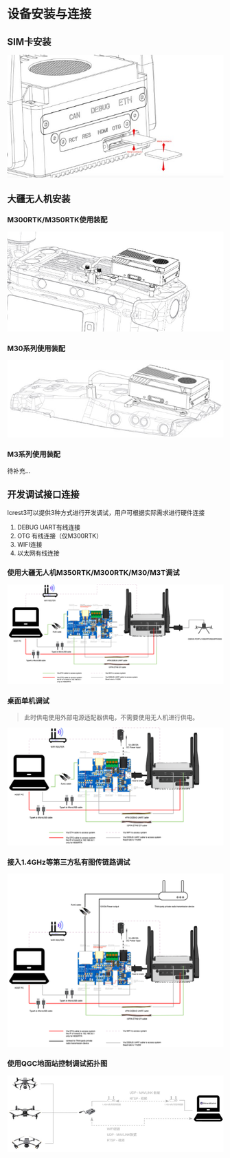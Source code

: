 # 设备安装与连接

## SIM卡安装

![SIM](../images/SIM.jpg)
## 大疆无人机安装

### M300RTK/M350RTK使用装配

![M300%20M350](../images/M300%20M350.jpg)



### M30系列使用装配

![M30](../images/M30.jpg)



### M3系列使用装配
待补充...




## 开发调试接口连接
Icrest3可以提供3种方式进行开发调试，用户可根据实际需求进行硬件连接
1. DEBUG UART有线连接
2. OTG 有线连接（仅M300RTK）
3. WIFI连接
4. 以太网有线连接

### 使用大疆无人机M350RTK/M300RTK/M30/M3T调试

![云冠3硬件连接图-大疆无人机调试](../images/%E4%BA%91%E5%86%A03%E7%A1%AC%E4%BB%B6%E8%BF%9E%E6%8E%A5%E5%9B%BE-%E5%A4%A7%E7%96%86%E6%97%A0%E4%BA%BA%E6%9C%BA%E8%B0%83%E8%AF%95.png)

### 桌面单机调试

> 此时供电使用外部电源适配器供电，不需要使用无人机进行供电。

![云冠3硬件连接图-桌面单机调试](../images/%E4%BA%91%E5%86%A03%E7%A1%AC%E4%BB%B6%E8%BF%9E%E6%8E%A5%E5%9B%BE-%E6%A1%8C%E9%9D%A2%E5%8D%95%E6%9C%BA%E8%B0%83%E8%AF%95.png)

### 接入1.4GHz等第三方私有图传链路调试

![云冠3硬件连接图-第三方图传链路接入](../images/%E4%BA%91%E5%86%A03%E7%A1%AC%E4%BB%B6%E8%BF%9E%E6%8E%A5%E5%9B%BE-%E7%AC%AC%E4%B8%89%E6%96%B9%E5%9B%BE%E4%BC%A0%E9%93%BE%E8%B7%AF%E6%8E%A5%E5%85%A5.png)

### 使用QGC地面站控制调试拓扑图

![使用QGC地面站控制调试拓扑图](../images/%E4%BD%BF%E7%94%A8QGC%E5%9C%B0%E9%9D%A2%E7%AB%99%E6%8E%A7%E5%88%B6%E8%B0%83%E8%AF%95%E6%8B%93%E6%89%91%E5%9B%BE.jpg)
